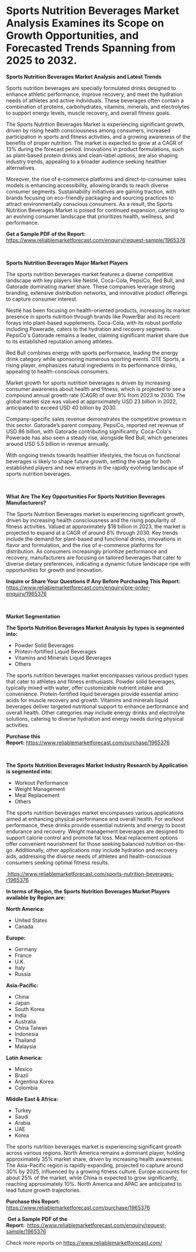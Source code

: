 <p><h1>Sports Nutrition Beverages Market Analysis Examines its Scope on Growth Opportunities, and Forecasted Trends Spanning from 2025 to 2032.</h1></p><p><strong>Sports Nutrition Beverages Market Analysis and Latest Trends</strong></p>
<p><p>Sports nutrition beverages are specially formulated drinks designed to enhance athletic performance, improve recovery, and meet the hydration needs of athletes and active individuals. These beverages often contain a combination of proteins, carbohydrates, vitamins, minerals, and electrolytes to support energy levels, muscle recovery, and overall fitness goals.</p><p>The Sports Nutrition Beverages Market is experiencing significant growth, driven by rising health consciousness among consumers, increased participation in sports and fitness activities, and a growing awareness of the benefits of proper nutrition. The market is expected to grow at a CAGR of 13% during the forecast period. Innovations in product formulations, such as plant-based protein drinks and clean-label options, are also shaping industry trends, appealing to a broader audience seeking healthier alternatives.</p><p>Moreover, the rise of e-commerce platforms and direct-to-consumer sales models is enhancing accessibility, allowing brands to reach diverse consumer segments. Sustainability initiatives are gaining traction, with brands focusing on eco-friendly packaging and sourcing practices to attract environmentally conscious consumers. As a result, the Sports Nutrition Beverages Market is poised for continued expansion, catering to an evolving consumer landscape that prioritizes health, wellness, and performance.</p></p>
<p><strong>Get a Sample PDF of the Report:&nbsp;</strong> <a href="https://www.reliablemarketforecast.com/enquiry/request-sample/1965376?utm_campaign=1789&utm_medium=2&utm_source=Github&utm_content=ia&utm_term=07042025&utm_id=sports-nutrition-beverages">https://www.reliablemarketforecast.com/enquiry/request-sample/1965376</a></p>
<p>&nbsp;</p>
<p><strong>Sports Nutrition Beverages Major Market Players</strong></p>
<p><p>The sports nutrition beverages market features a diverse competitive landscape with key players like Nestlé, Coca-Cola, PepsiCo, Red Bull, and Gatorade dominating market share. These companies leverage strong branding, extensive distribution networks, and innovative product offerings to capture consumer interest.</p><p>Nestlé has been focusing on health-oriented products, increasing its market presence in sports nutrition through brands like PowerBar and its recent forays into plant-based supplements. Coca-Cola, with its robust portfolio including Powerade, caters to the hydration and recovery segments. PepsiCo's Gatorade remains a leader, claiming significant market share due to its established reputation among athletes.</p><p>Red Bull combines energy with sports performance, leading the energy drink category while sponsoring numerous sporting events. OTE Sports, a rising player, emphasizes natural ingredients in its performance drinks, appealing to health-conscious consumers. </p><p>Market growth for sports nutrition beverages is driven by increasing consumer awareness about health and fitness, which is projected to see a compound annual growth rate (CAGR) of over 8% from 2023 to 2030. The global market size was valued at approximately USD 23 billion in 2022, anticipated to exceed USD 40 billion by 2030.</p><p>Company-specific sales revenue demonstrates the competitive prowess in this sector. Gatorade’s parent company, PepsiCo, reported net revenue of USD 86 billion, with Gatorade contributing significantly. Coca-Cola's Powerade has also seen a steady rise, alongside Red Bull, which generates around USD 5.5 billion in revenue annually.</p><p>With ongoing trends towards healthier lifestyles, the focus on functional beverages is likely to shape future growth, setting the stage for both established players and new entrants in the rapidly evolving landscape of sports nutrition beverages.</p></p>
<p>&nbsp;</p>
<p><strong>What Are The Key Opportunities For Sports Nutrition Beverages Manufacturers?</strong></p>
<p><p>The Sports Nutrition Beverages market is experiencing significant growth, driven by increasing health consciousness and the rising popularity of fitness activities. Valued at approximately $18 billion in 2023, the market is projected to expand at a CAGR of around 8% through 2030. Key trends include the demand for plant-based and functional drinks, innovations in flavor and formulation, and the rise of e-commerce platforms for distribution. As consumers increasingly prioritize performance and recovery, manufacturers are focusing on tailored beverages that cater to diverse dietary preferences, indicating a dynamic future landscape ripe with opportunities for growth and innovation.</p></p>
<p><strong>Inquire or Share Your Questions If Any Before Purchasing This Report:</strong> <a href="https://www.reliablemarketforecast.com/enquiry/pre-order-enquiry/1965376?utm_campaign=1789&utm_medium=2&utm_source=Github&utm_content=ia&utm_term=07042025&utm_id=sports-nutrition-beverages">https://www.reliablemarketforecast.com/enquiry/pre-order-enquiry/1965376</a></p>
<p>&nbsp;</p>
<p><strong>Market Segmentation</strong></p>
<p><strong>The Sports Nutrition Beverages Market Analysis by types is segmented into:</strong></p>
<p><ul><li>Powder Solid Beverages</li><li>Protein-fortified Liquid Beverages</li><li>Vitamins and Minerals Liquid Beverages</li><li>Others</li></ul></p>
<p><p>The sports nutrition beverages market encompasses various product types that cater to athletes and fitness enthusiasts. Powder solid beverages, typically mixed with water, offer customizable nutrient intake and convenience. Protein-fortified liquid beverages provide essential amino acids for muscle recovery and growth. Vitamins and minerals liquid beverages deliver targeted nutritional support to enhance performance and overall health. Other categories may include energy drinks and electrolyte solutions, catering to diverse hydration and energy needs during physical activities.</p></p>
<p><strong>Purchase this Report:&nbsp;</strong><a href="https://www.reliablemarketforecast.com/purchase/1965376?utm_campaign=1789&utm_medium=2&utm_source=Github&utm_content=ia&utm_term=07042025&utm_id=sports-nutrition-beverages">https://www.reliablemarketforecast.com/purchase/1965376</a></p>
<p>&nbsp;</p>
<p><strong>The Sports Nutrition Beverages Market Industry Research by Application is segmented into:</strong></p>
<p><ul><li>Workout Performance</li><li>Weight Management</li><li>Meal Replacement</li><li>Others</li></ul></p>
<p><p>The sports nutrition beverages market encompasses various applications aimed at enhancing physical performance and overall health. For workout performance, these drinks provide essential nutrients and energy to boost endurance and recovery. Weight management beverages are designed to support calorie control and promote fat loss. Meal replacement options offer convenient nourishment for those seeking balanced nutrition on-the-go. Additionally, other applications may include hydration and recovery aids, addressing the diverse needs of athletes and health-conscious consumers seeking optimal fitness results.</p></p>
<p><a href="https://www.reliablemarketforecast.com/sports-nutrition-beverages-r1965376?utm_campaign=1789&utm_medium=2&utm_source=Github&utm_content=ia&utm_term=07042025&utm_id=sports-nutrition-beverages">&nbsp;https://www.reliablemarketforecast.com/sports-nutrition-beverages-r1965376</a></p>
<p><strong>In terms of Region, the Sports Nutrition Beverages Market Players available by Region are:</strong></p>
<p>
    <p> <strong> North America: </strong>
        <ul>
            <li>United States</li>
            <li>Canada</li>
        </ul>
        </p> 
    <p> <strong> Europe: </strong>
        <ul>
            <li>Germany</li>
            <li>France</li>
            <li>U.K.</li>
            <li>Italy</li>
            <li>Russia</li>
        </ul>
        </p> 
    <p> <strong> Asia-Pacific: </strong>
        <ul>
            <li>China</li>
            <li>Japan</li>
            <li>South Korea</li>
            <li>India</li>
            <li>Australia</li>
            <li>China Taiwan</li>
            <li>Indonesia</li>
            <li>Thailand</li>
            <li>Malaysia</li>
        </ul>
        </p> 
    <p> <strong> Latin America: </strong>
        <ul>
            <li>Mexico</li>
            <li>Brazil</li>
            <li>Argentina Korea</li>
            <li>Colombia</li>
        </ul>
        </p> 
    <p> <strong> Middle East & Africa: </strong>
        <ul>
            <li>Turkey</li>
            <li>Saudi</li>
            <li>Arabia</li>
            <li>UAE</li>
            <li>Korea</li>
        </ul>
    </p>
    </p>
<p><p>The sports nutrition beverages market is experiencing significant growth across various regions. North America remains a dominant player, holding approximately 35% market share, driven by increasing health awareness. The Asia-Pacific region is rapidly expanding, projected to capture around 30% by 2025, influenced by a growing fitness culture. Europe accounts for about 25% of the market, while China is expected to grow significantly, reaching approximately 10%. North America and APAC are anticipated to lead future growth trajectories.</p></p>
<p><strong>Purchase this Report: </strong><a href="https://www.reliablemarketforecast.com/purchase/1965376?utm_campaign=1789&utm_medium=2&utm_source=Github&utm_content=ia&utm_term=07042025&utm_id=sports-nutrition-beverages">https://www.reliablemarketforecast.com/purchase/1965376</a></p>
<p>&nbsp;<strong>Get a Sample PDF of the Report:&nbsp;&nbsp;</strong><a href="https://www.reliablemarketforecast.com/enquiry/request-sample/1965376?utm_campaign=1789&utm_medium=2&utm_source=Github&utm_content=ia&utm_term=07042025&utm_id=sports-nutrition-beverages">https://www.reliablemarketforecast.com/enquiry/request-sample/1965376</a></p>
<p><strong></strong></p>
<p>Check more reports on <a href="https://www.reliablemarketforecast.com/?utm_campaign=1789&utm_medium=2&utm_source=Github&utm_content=ia&utm_term=07042025&utm_id=sports-nutrition-beverages">https://www.reliablemarketforecast.com/</a></p>